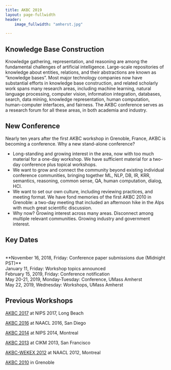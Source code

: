 ```yaml
---
title: AKBC 2019
layout: page-fullwidth
header:
    image_fullwidth: "amherst.jpg"

---
```




## Knowledge Base Construction
Knowledge gathering, representation, and reasoning are among the fundamental challenges of artificial intelligence.  Large-scale repositories of knowledge about entities, relations, and their abstractions are known as “knowledge bases”.  Most major technology companies now have substantial efforts in knowledge base construction, and related scholarly work spans many research areas, including machine learning, natural language processing, computer vision, information integration, databases, search, data mining, knowledge representation, human computation, human-computer interfaces, and fairness.  The AKBC conference serves as a research forum for all these areas, in both academia and industry.

## New Conference
  
Nearly ten years after the first AKBC workshop in Grenoble, France, AKBC is becoming a conference.  Why a new stand-alone conference?
* Long-standing and growing interest in the area, now with too much material for a one-day workshop.  We have sufficient material for a two-day conference plus topical workshops.
* We want to grow and connect the community beyond existing individual conference communities, bringing together ML, NLP, DB, IR, KRR, semantics, reasoning, common sense, QA, human computation, dialog, HCI.
* We want to set our own culture, including reviewing practices, and meeting format. We have fond memories of the first AKBC 2010 in Grenoble: a two-day meeting that included an afternoon hike in the Alps with much great scientific discussion.
* Why now?  Growing interest across many areas.  Disconnect among multiple relevant communities.  Growing industry and government interest.

<a name="dates"></a> 
## Key Dates
<br />
**November 16, 2018, Friday: Conference paper submissions due (Midnight PST)**<br />
January 11, Friday: Workshop topics announced<br />
February 15, 2019, Friday: Conference notification<br />
May 20-21, 2019, Monday-Tuesday: Conference, UMass Amherst<br />
May 22, 2019, Wednesday: Workshops, UMass Amherst<br />

## Previous Workshops

[AKBC 2017](http://akbc.ws/2017) at NIPS 2017, Long Beach

[AKBC 2016](http://akbc.ws/2016) at NAACL 2016, San Diego

[AKBC 2014](http://akbc.ws/2014) at NIPS 2014, Montreal

[AKBC 2013](http://akbc.ws/2013) at CIKM 2013, San Francisco

[AKBC-WEKEX 2012](http://akbcwekex2012.wordpress.com/) at NAACL 2012, Montreal

[AKBC 2010](http://videolectures.net/akbc2010_grenoble/) in Grenoble
